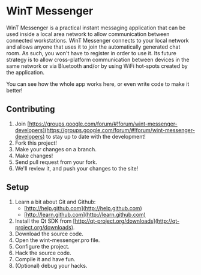 # WinT Messenger


WinT Messenger is a practical instant messaging application that can be used inside a local area network to allow communication between connected workstations. WinT Messenger connects to your local network and allows anyone that uses it to join the automatically generated chat room. As such, you won't have to register in order to use it. Its future strategy is to allow cross-platform communication between devices in the same network or via Bluetooth and/or by using WiFi hot-spots created by the application.

You can see how the whole app works here, or even write code to make it better!

## Contributing

1. Join [https://groups.google.com/forum/#!forum/wint-messenger-developers](https://groups.google.com/forum/#!forum/wint-messenger-developers) to stay up to date with the development!
2. Fork this project!
3. Make your changes on a branch.
4. Make changes!
5. Send pull request from your fork.
6. We'll review it, and push your changes to the site!

## Setup

1. Learn a bit about Git and Github:
	* [http://help.github.com](http://help.github.com)
	* [http://learn.github.com](http://learn.github.com)
2. Install the Qt SDK from [http://qt-project.org/downloads](http://qt-project.org/downloads).
3. Download the source code.
4. Open the wint-messenger.pro file.
5. Configure the project.
6. Hack the source code.
7. Compile it and have fun.
8. (Optional) debug your hacks.

